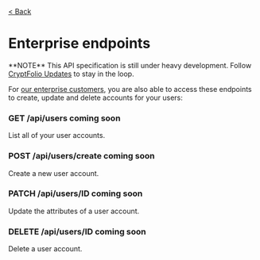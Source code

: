 [< Back](../)

# Enterprise endpoints

<section class="warning">**NOTE** This API specification is still under heavy development. Follow <a href="https://support.cryptfolio.com/s1-general/updates">CryptFolio Updates</a> to stay in the loop.</section>

For [our enterprise customers](https://cryptfolio.com/pricing),
you are also able to access these endpoints to create, update and delete accounts for your users:

### GET /api/users <span class="coming">coming soon</span>

List all of your user accounts.

### POST /api/users/create <span class="coming">coming soon</span>

Create a new user account.

### PATCH /api/users/ID <span class="coming">coming soon</span>

Update the attributes of a user account.

### DELETE /api/users/ID <span class="coming">coming soon</span>

Delete a user account.
